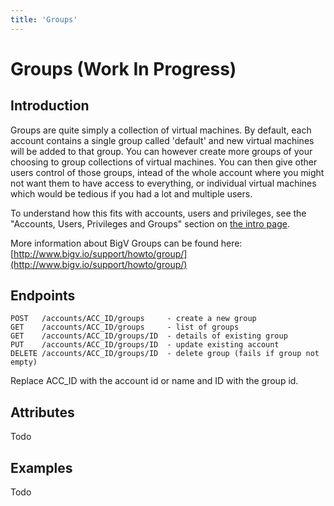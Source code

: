 ```yaml
---
title: 'Groups'
---
```


# Groups (Work In Progress)


## Introduction

Groups are quite simply a collection of virtual machines. By default, each account contains a single group called 'default' and new virtual machines will be added to that group. You can however create more groups of your choosing to group collections of virtual machines. You can then give other users control of those groups, intead of the whole account where you might not want them to have access to everything, or individual virtual machines which would be tedious if you had a lot and multiple users.

To understand how this fits with accounts, users and privileges, see the "Accounts, Users, Privileges and Groups" section on [the intro page](/notes/intro).

More information about BigV Groups can be found here: [http://www.bigv.io/support/howto/group/](http://www.bigv.io/support/howto/group/)


## Endpoints

    POST   /accounts/ACC_ID/groups     - create a new group
    GET    /accounts/ACC_ID/groups     - list of groups
    GET    /accounts/ACC_ID/groups/ID  - details of existing group
    PUT    /accounts/ACC_ID/groups/ID  - update existing account
    DELETE /accounts/ACC_ID/groups/ID  - delete group (fails if group not empty)

Replace ACC_ID with the account id or name and ID with the group id.


## Attributes

Todo


## Examples

Todo
